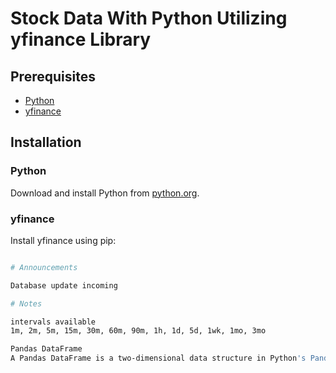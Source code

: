 # Stock Data With Python Utilizing yfinance Library

## Prerequisites
- [Python](https://www.python.org/downloads/)
- [yfinance](https://pypi.org/project/yfinance/)

## Installation
### Python
Download and install Python from [python.org](https://www.python.org/downloads/).

### yfinance
Install yfinance using pip:
```bash

# Announcements

Database update incoming

# Notes

intervals available
1m, 2m, 5m, 15m, 30m, 60m, 90m, 1h, 1d, 5d, 1wk, 1mo, 3mo

Pandas DataFrame
A Pandas DataFrame is a two-dimensional data structure in Python's Pandas library used for storing and manipulating labeled data in tabular format. It consists of rows and columns, where each column can hold different data types (e.g., integers, floats, strings). DataFrames offer powerful tools for data cleaning, analysis, and manipulation, making them essential for data science and analytics tasks.
